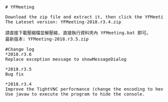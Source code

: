 <pre>
# YFMeeting

Download the zip file and extract it, then click the YFMeeting.bat program to start.
The Lateset version: YFMeeting-2018.r3.4.zip

請直接下載壓縮檔並解壓縮, 直接執行資料夾內 YFMeeting.bat 即可。
最新版本: YFMeeting-2018.r3.5.zip

#Change log
*2018.r3.6
Replace exception message to showMessageDialog

*2018.r3.5
Bug fix

*2018.r3.4
Improve the TightVNC performance (change the encoding to hextile).
Use javaw to execute the program to hide the console.



</pre>
